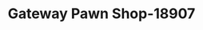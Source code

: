 ---
f_zip-code: 92284
f_state-code: CA
title: Gateway Pawn Shop-18907
f_phone: 760-365-7296
f_city-only: Yucca Valley
f_address: 56097 29 Palms Hwy Yucca Valley
f_location-unique-id: '18907'
slug: gateway-pawn-shop-18907
updated-on: '2024-05-30T13:46:58.046Z'
created-on: '2024-05-30T13:36:59.803Z'
published-on: '2024-05-30T13:54:32.469Z'
f_city-state: cms/city/yucca-valley-ca.md
f_company: cms/company/gateway-pawn-shop.md
f_state: cms/state/california.md
layout: '[payday-loan].html'
tags: payday-loan
---
